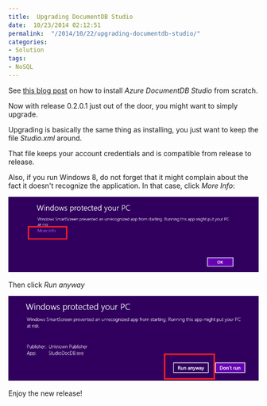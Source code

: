 ```yaml
---
title:  Upgrading DocumentDB Studio
date:  10/23/2014 02:12:51
permalink:  "/2014/10/22/upgrading-documentdb-studio/"
categories:
- Solution
tags:
- NoSQL
---
```

<p>See <a href="http://vincentlauzon.com/2014/10/16/installing-documentdb-studio/">this blog post</a> on how to install <em>Azure DocumentDB Studio</em> from scratch.
</p><p>Now with release 0.2.0.1 just out of the door, you might want to simply upgrade.
</p><p>Upgrading is basically the same thing as installing, you just want to keep the file <em>Studio.xml</em> around.
</p><p>That file keeps your account credentials and is compatible from release to release.
</p><p>Also, if you run Windows 8, do not forget that it might complain about the fact it doesn't recognize the application. In that case, click <em>More Info</em>: 
</p><p><img src="assets/2014/10/upgrading-documentdb-studio/101714_0330_installingd2.png" alt="" />
	</p><p>Then click <em>Run anyway</em>
	</p><p><img src="assets/2014/10/upgrading-documentdb-studio/101714_0330_installingd3.png" alt="" />
	</p><p>Enjoy the new release!</p>